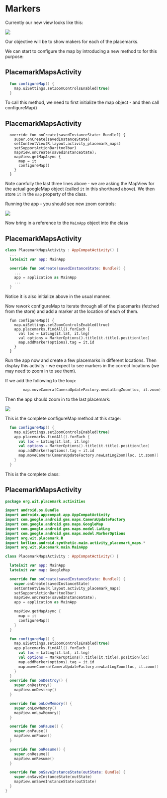 # Markers

Currently our new view looks like this:

![](img/13.png)

Our objective will be to show makers for each of the placemarks.

We can start to configure the map by introducing a new method to for this purpose:

## PlacemarkMapsActivity

```kotlin
  fun configureMap() {
    map.uiSettings.setZoomControlsEnabled(true)
  }
```

To call this method, we need to first initialize the map object - and then call configureMap()

## PlacemarkMapsActivity

```
  override fun onCreate(savedInstanceState: Bundle?) {
    super.onCreate(savedInstanceState)
    setContentView(R.layout.activity_placemark_maps)
    setSupportActionBar(toolbar)
    mapView.onCreate(savedInstanceState);
    mapView.getMapAsync {
      map = it
      configureMap()
    }
  }
```

Note carefully the last three lines above - we are asking the MapView for the actual googleMap object (called `it` in this shorthand above). We then store `it` in the `map` property of the class.

Running the app - you should see new zoom controls:

![](img/14.png)

Now bring in a reference to the `MainApp` object into the class

## PlacemarkMapsActivity

```kotlin
class PlacemarkMapsActivity : AppCompatActivity() {
  ...
  lateinit var app: MainApp

  override fun onCreate(savedInstanceState: Bundle?) {
    ...
    app = application as MainApp
    ...
  }
```

Notice it is also initialize above in the usual manner.

Now rework configureMap to iterate through all of the placemarks (fetched from the store) and add a marker at the location of each of them.

```
  fun configureMap() {
    map.uiSettings.setZoomControlsEnabled(true)
    app.placemarks.findAll().forEach {
      val loc = LatLng(it.lat, it.lng)
      val options = MarkerOptions().title(it.title).position(loc)
      map.addMarker(options).tag = it.id
    }
  }
```

Run the app now and create a few placemarks in different locations. Then display this activity - we expect to see markers in the correct locations (we may need to zoom in to see them).

If we add the following to the loop:

```kotlin
        map.moveCamera(CameraUpdateFactory.newLatLngZoom(loc, it.zoom))
```

Then the app should zoom in to the last placemark:

![](img/18.png)

This is the complete configureMap method at this stage:

```kotlin
  fun configureMap() {
    map.uiSettings.setZoomControlsEnabled(true)
    app.placemarks.findAll().forEach {
      val loc = LatLng(it.lat, it.lng)
      val options = MarkerOptions().title(it.title).position(loc)
      map.addMarker(options).tag = it.id
      map.moveCamera(CameraUpdateFactory.newLatLngZoom(loc, it.zoom))
    }
  }
```

This is the complete class:

## PlacemarkMapsActivity

```kotlin
package org.wit.placemark.activities

import android.os.Bundle
import androidx.appcompat.app.AppCompatActivity
import com.google.android.gms.maps.CameraUpdateFactory
import com.google.android.gms.maps.GoogleMap
import com.google.android.gms.maps.model.LatLng
import com.google.android.gms.maps.model.MarkerOptions
import org.wit.placemark.R
import kotlinx.android.synthetic.main.activity_placemark_maps.*
import org.wit.placemark.main.MainApp

class PlacemarkMapsActivity : AppCompatActivity() {

  lateinit var app: MainApp
  lateinit var map: GoogleMap

  override fun onCreate(savedInstanceState: Bundle?) {
    super.onCreate(savedInstanceState)
    setContentView(R.layout.activity_placemark_maps)
    setSupportActionBar(toolbar)
    mapView.onCreate(savedInstanceState);
    app = application as MainApp

    mapView.getMapAsync {
      map = it
      configureMap()
    }
  }

  fun configureMap() {
    map.uiSettings.setZoomControlsEnabled(true)
    app.placemarks.findAll().forEach {
      val loc = LatLng(it.lat, it.lng)
      val options = MarkerOptions().title(it.title).position(loc)
      map.addMarker(options).tag = it.id
      map.moveCamera(CameraUpdateFactory.newLatLngZoom(loc, it.zoom))
    }
  }
  override fun onDestroy() {
    super.onDestroy()
    mapView.onDestroy()
  }

  override fun onLowMemory() {
    super.onLowMemory()
    mapView.onLowMemory()
  }

  override fun onPause() {
    super.onPause()
    mapView.onPause()
  }

  override fun onResume() {
    super.onResume()
    mapView.onResume()
  }

  override fun onSaveInstanceState(outState: Bundle) {
    super.onSaveInstanceState(outState)
    mapView.onSaveInstanceState(outState)
  }
}
```
